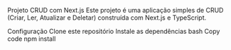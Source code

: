Projeto CRUD com Next.js
Este projeto é uma aplicação simples de CRUD (Criar, Ler, Atualizar e Deletar) construída com Next.js e TypeScript.

Configuração
Clone este repositório
Instale as dependências
bash
Copy code
npm install
